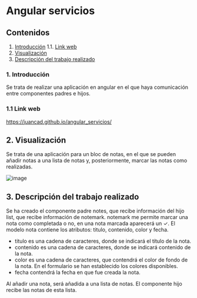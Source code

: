 # Angular servicios

## Contenidos 
1. [Introducción](#intro)
  1.1. [Link web](#link-web) 
3. [Visualización](#visualizacion)
4. [Descripción del trabajo realizado](#descripcion)

### 1. Introducción
Se trata de realizar una aplicación en angular en el que haya comunicación entre componentes padres e hijos. 

### 1.1 Link web <a name="link-web"/>
https://juancad.github.io/angular_servicios/

## 2. Visualización <a name="visualizacion"/>

Se trata de una aplicación para un bloc de notas, en el que se pueden añadir notas a una lista de notas y, posteriormente, marcar las notas como realizadas.

![image](https://user-images.githubusercontent.com/91132611/165274576-02585d90-7427-4abb-bb7f-6de93420be0b.png)

## 3. Descripción del trabajo realizado <a name="descripcion"/>

Se ha creado el componente padre notes, que recibe información del hijo list, que recibe información de notemark.
notemark me permite marcar una nota como completada o no, en una nota marcada aparecerá un ✓.
El modelo nota contiene los atributos: titulo, contenido, color y fecha. 
- titulo es una cadena de caracteres, donde se indicará el título de la nota.
- contenido es una cadena de caracteres, donde se indicará contenido de la nota.
- color es una cadena de caracteres, que contendrá el color de fondo de la nota. En el formulario se han establecido los colores disponibles.
- fecha contendrá la fecha en que fue creada la nota.

Al añadir una nota, será añadida a una lista de notas. El componente hijo recibe las notas de esta lista.
